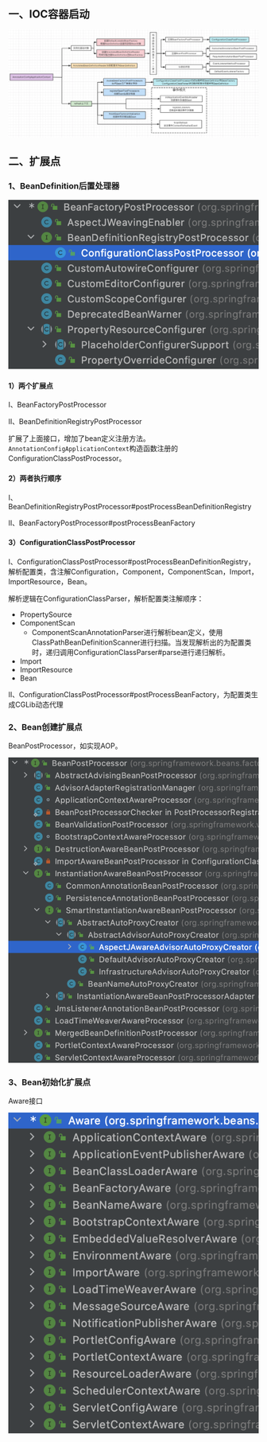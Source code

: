 ## 一、IOC容器启动

![image-20220321162616206](../../../src/main/resources/picture/image-20220321162616206.png)

## 二、扩展点

### 1、BeanDefinition后置处理器

![image-20220321163821229](../../../src/main/resources/picture/image-20220321163821229.png)

#### 1）两个扩展点

I、BeanFactoryPostProcessor

II、BeanDefinitionRegistryPostProcessor

扩展了上面接口，增加了bean定义注册方法。`AnnotationConfigApplicationContext`构造函数注册的ConfigurationClassPostProcessor。

#### 2）两者执行顺序

I、BeanDefinitionRegistryPostProcessor#postProcessBeanDefinitionRegistry

II、BeanFactoryPostProcessor#postProcessBeanFactory

#### 3）ConfigurationClassPostProcessor

I、ConfigurationClassPostProcessor#postProcessBeanDefinitionRegistry，解析配置类，含注解Configuration，Component，ComponentScan，Import，ImportResource，Bean。

解析逻辑在ConfigurationClassParser，解析配置类注解顺序：

* PropertySource
* ComponentScan
    * ComponentScanAnnotationParser进行解析bean定义，使用ClassPathBeanDefinitionScanner进行扫描。当发现解析出的为配置类时，递归调用ConfigurationClassParser#parse进行递归解析。
* Import
* ImportResource
* Bean

II、ConfigurationClassPostProcessor#postProcessBeanFactory，为配置类生成CGLib动态代理

### 2、Bean创建扩展点

BeanPostProcessor，如实现AOP。

![image-20220321163640140](../../../src/main/resources/picture/image-20220321163640140.png)

### 3、Bean初始化扩展点

Aware接口

![image-20220321163721686](../../../src/main/resources/picture/image-20220321163721686.png)